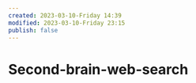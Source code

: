 ```yaml
---
created: 2023-03-10-Friday 14:39
modified: 2023-03-10-Friday 23:15
publish: false
---
```

# Second-brain-web-search
